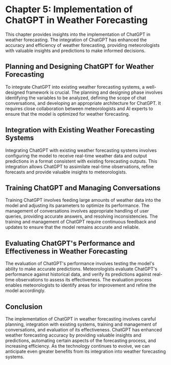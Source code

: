 Chapter 5: Implementation of ChatGPT in Weather Forecasting
===========================================================

This chapter provides insights into the implementation of ChatGPT in weather forecasting. The integration of ChatGPT has enhanced the accuracy and efficiency of weather forecasting, providing meteorologists with valuable insights and predictions to make informed decisions.

Planning and Designing ChatGPT for Weather Forecasting
------------------------------------------------------

To integrate ChatGPT into existing weather forecasting systems, a well-designed framework is crucial. The planning and designing phase involves identifying the variables to be analyzed, defining the scope of chat conversations, and developing an appropriate architecture for ChatGPT. It requires close collaboration between meteorologists and AI experts to ensure that the model is optimized for weather forecasting.

Integration with Existing Weather Forecasting Systems
-----------------------------------------------------

Integrating ChatGPT with existing weather forecasting systems involves configuring the model to receive real-time weather data and output predictions in a format consistent with existing forecasting outputs. This integration allows ChatGPT to assimilate real-time observations, refine forecasts and provide valuable insights to meteorologists.

Training ChatGPT and Managing Conversations
-------------------------------------------

Training ChatGPT involves feeding large amounts of weather data into the model and adjusting its parameters to optimize its performance. The management of conversations involves appropriate handling of user queries, providing accurate answers, and resolving inconsistencies. The training and management of ChatGPT require continuous feedback and updates to ensure that the model remains accurate and reliable.

Evaluating ChatGPT's Performance and Effectiveness in Weather Forecasting
-------------------------------------------------------------------------

The evaluation of ChatGPT's performance involves testing the model's ability to make accurate predictions. Meteorologists evaluate ChatGPT's performance against historical data, and verify its predictions against real-time observations to assess its effectiveness. The evaluation process enables meteorologists to identify areas for improvement and refine the model accordingly.

Conclusion
----------

The implementation of ChatGPT in weather forecasting involves careful planning, integration with existing systems, training and management of conversations, and evaluation of its effectiveness. ChatGPT has enhanced weather forecasting accuracy by providing valuable insights and predictions, automating certain aspects of the forecasting process, and increasing efficiency. As the technology continues to evolve, we can anticipate even greater benefits from its integration into weather forecasting systems.
